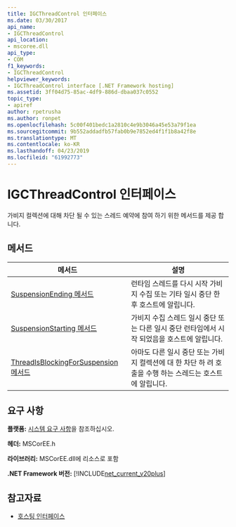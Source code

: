 ```yaml
---
title: IGCThreadControl 인터페이스
ms.date: 03/30/2017
api_name:
- IGCThreadControl
api_location:
- mscoree.dll
api_type:
- COM
f1_keywords:
- IGCThreadControl
helpviewer_keywords:
- IGCThreadControl interface [.NET Framework hosting]
ms.assetid: 3ff04d75-85ac-4df9-886d-dbaa037c0552
topic_type:
- apiref
author: rpetrusha
ms.author: ronpet
ms.openlocfilehash: 5c00f401bedc1a2810c4e9b3046a45e53a79f1ea
ms.sourcegitcommit: 9b552addadfb57fab0b9e7852ed4f1f1b8a42f8e
ms.translationtype: MT
ms.contentlocale: ko-KR
ms.lasthandoff: 04/23/2019
ms.locfileid: "61992773"
---
```

# <a name="igcthreadcontrol-interface"></a>IGCThreadControl 인터페이스
가비지 컬렉션에 대해 차단 될 수 있는 스레드 예약에 참여 하기 위한 메서드를 제공 합니다.  
  
## <a name="methods"></a>메서드  
  
|메서드|설명|  
|------------|-----------------|  
|[SuspensionEnding 메서드](../../../../docs/framework/unmanaged-api/hosting/igcthreadcontrol-suspensionending-method.md)|런타임 스레드를 다시 시작 가비지 수집 또는 기타 일시 중단 한 후 호스트에 알립니다.|  
|[SuspensionStarting 메서드](../../../../docs/framework/unmanaged-api/hosting/igcthreadcontrol-suspensionstarting-method.md)|가비지 수집 스레드 일시 중단 또는 다른 일시 중단 런타임에서 시작 되었음을 호스트에 알립니다.|  
|[ThreadIsBlockingForSuspension 메서드](../../../../docs/framework/unmanaged-api/hosting/igcthreadcontrol-threadisblockingforsuspension-method.md)|아마도 다른 일시 중단 또는 가비지 컬렉션에 대 한 차단 하 려 호출을 수행 하는 스레드는 호스트에 알립니다.|  
  
## <a name="requirements"></a>요구 사항  
 **플랫폼:** [시스템 요구 사항](../../../../docs/framework/get-started/system-requirements.md)을 참조하십시오.  
  
 **헤더:** MSCorEE.h  
  
 **라이브러리:** MSCorEE.dll에 리소스로 포함  
  
 **.NET Framework 버전:** [!INCLUDE[net_current_v20plus](../../../../includes/net-current-v20plus-md.md)]  
  
## <a name="see-also"></a>참고자료

- [호스팅 인터페이스](../../../../docs/framework/unmanaged-api/hosting/hosting-interfaces.md)

